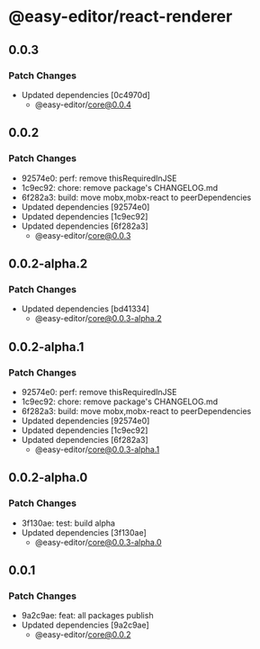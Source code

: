 # @easy-editor/react-renderer

## 0.0.3

### Patch Changes

- Updated dependencies [0c4970d]
  - @easy-editor/core@0.0.4

## 0.0.2

### Patch Changes

- 92574e0: perf: remove thisRequiredInJSE
- 1c9ec92: chore: remove package's CHANGELOG.md
- 6f282a3: build: move mobx,mobx-react to peerDependencies
- Updated dependencies [92574e0]
- Updated dependencies [1c9ec92]
- Updated dependencies [6f282a3]
  - @easy-editor/core@0.0.3

## 0.0.2-alpha.2

### Patch Changes

- Updated dependencies [bd41334]
  - @easy-editor/core@0.0.3-alpha.2

## 0.0.2-alpha.1

### Patch Changes

- 92574e0: perf: remove thisRequiredInJSE
- 1c9ec92: chore: remove package's CHANGELOG.md
- 6f282a3: build: move mobx,mobx-react to peerDependencies
- Updated dependencies [92574e0]
- Updated dependencies [1c9ec92]
- Updated dependencies [6f282a3]
  - @easy-editor/core@0.0.3-alpha.1

## 0.0.2-alpha.0

### Patch Changes

- 3f130ae: test: build alpha
- Updated dependencies [3f130ae]
  - @easy-editor/core@0.0.3-alpha.0

## 0.0.1

### Patch Changes

- 9a2c9ae: feat: all packages publish
- Updated dependencies [9a2c9ae]
  - @easy-editor/core@0.0.2
